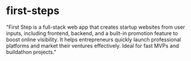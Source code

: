 # first-steps
"First Step is a full-stack web app that creates startup websites from user inputs, including frontend, backend, and a built-in promotion feature to boost online visibility. It helps entrepreneurs quickly launch professional platforms and market their ventures effectively. Ideal for fast MVPs and buildathon projects."
